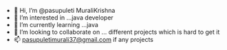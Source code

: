 - 👋 Hi, I’m @pasupuleti MuraliKrishna
- 👀 I’m interested in ...java developer
- 🌱 I’m currently learning ...java
- 💞️ I’m looking to collaborate on ... different projects which is hard to get it
- 📫 pasupuletimurali37@gmail.com if any projects

<!---
pasupuletimurali37/pasupuletimurali37 is a ✨ special ✨ repository because its `README.md` (this file) appears on your GitHub profile.
You can click the Preview link to take a look at your changes.
--->
